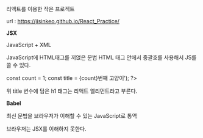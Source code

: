 리액트를 이용한 작은 프로젝트


url : https://jisinkeo.github.io/React_Practice/


<b>JSX</b>

JavaScript + XML

JavaScript에 HTML태그를 끼얹은 문법
HTML 태그 안에서 중괄호를 사용해서 JS를 쓸 수 있다.

const count = 1;
const title =   <?php
    echo htmlspecialchars('<h1>{count}번째 고양이</h1>');
  ?>



위 title 변수에 담은 h1 태그는 리액트 엘리먼트라고 부른다.

<b>Babel</b>

최신 문법을 브라우저가 이해할 수 있는 JavaScript로 통역

브라우저는 JSX를 이해하지 못한다.
